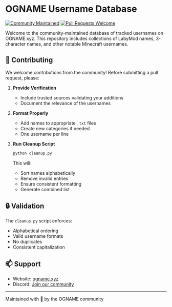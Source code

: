 # OGNAME Username Database

[![Community Maintained](https://img.shields.io/badge/Maintained-Community-green.svg)](CONTRIBUTING.md)
[![Pull Requests Welcome](https://img.shields.io/badge/PRs-Welcome-brightgreen.svg)](CONTRIBUTING.md)

Welcome to the community-maintained database of tracked usernames on OGNAME.xyz. This repository includes collections of LabyMod names, 3-character names, and other notable Minecraft usernames.

## 🤝 Contributing

We welcome contributions from the community! Before submitting a pull request, please:

1. **Provide Verification**
   - Include trusted sources validating your additions
   - Document the relevance of the usernames

2. **Format Properly**
   - Add names to appropriate `.txt` files
   - Create new categories if needed
   - One username per line

3. **Run Cleanup Script**
   ```bash
   python cleanup.py
   ```
   This will:
   - Sort names alphabetically
   - Remove invalid entries
   - Ensure consistent formatting
   - Generate combined list

## 🔒 Validation

The `cleanup.py` script enforces:
- Alphabetical ordering
- Valid username formats
- No duplicates
- Consistent capitalization

## 📫 Support

- Website: [ogname.xyz](https://ogname.xyz/)
- Discord: [Join our community](https://ogname.xyz/discord)

---

Maintained with 💙 by the OGNAME community
